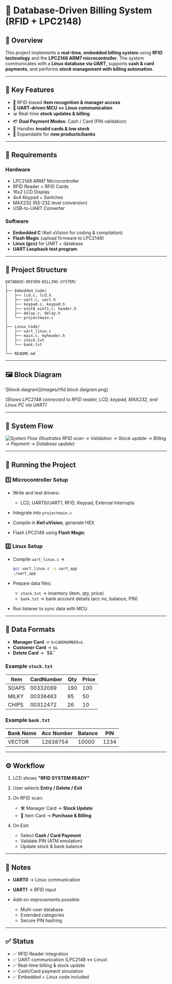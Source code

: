 # 📡 Database-Driven Billing System (RFID + LPC2148)

## 📖 Overview

This project implements a **real-time, embedded billing system** using **RFID technology** and the **LPC2148 ARM7 microcontroller**.
The system communicates with a **Linux database via UART**, supports **cash & card payments**, and performs **stock management with billing automation**.

---

## 🎯 Key Features

* 🔐 RFID-based **item recognition & manager access**
* 🔄 **UART-driven MCU ↔ Linux communication**
* 📊 Real-time **stock updates & billing**
* 💳 **Dual Payment Modes**: Cash / Card (PIN validation)
* 🚫 Handles **invalid cards & low stock**
* 🔧 Expandable for **new products/banks**

---

## 🔧 Requirements

### Hardware

* LPC2148 ARM7 Microcontroller
* RFID Reader + RFID Cards
* 16x2 LCD Display
* 4x4 Keypad + Switches
* MAX232 (RS-232 level conversion)
* USB-to-UART Converter

### Software

* **Embedded C** (Keil uVision for coding & compilation)
* **Flash Magic** (upload firmware to LPC2148)
* **Linux (gcc)** for UART + database
* **UART Loopback test program**

---

## 📂 Project Structure

```
DATABASE-DRIVEN-BILLING-SYSTEM/
│
├── Embedded_Code/
│   ├── lcd.c, lcd.h
│   ├── uart.c, uart.h
│   ├── keypad.c, keypad.h
│   ├── eint0_eint1.c, header.h
│   ├── delay.c, delay.h
│   └── projectmain.c
│
├── Linux_Code/
│   ├── uart_linux.c
│   ├── main.c, myheader.h
│   ├── stock.txt
│   └── bank.txt
│
└── README.md
```

---

## 🖼 Block Diagram
![block daigram](images/rfid block daigram.png)

*(Shows LPC2148 connected to RFID reader, LCD, keypad, MAX232, and Linux PC via UART)*

---

## 🔄 System Flow

![System Flow](docs/system-flow.png)
*(Illustrates RFID scan → Validation → Stock update → Billing → Payment → Database update)*

---

## 🚀 Running the Project

### 1️⃣ Microcontroller Setup

* Write and test drivers:

  * LCD, UART0/UART1, RFID, Keypad, External Interrupts
* Integrate into `projectmain.c`
* Compile in **Keil uVision**, generate HEX
* Flash LPC2148 using **Flash Magic**

### 2️⃣ Linux Setup

* Compile `uart_linux.c` →

  ```bash
  gcc uart_linux.c -o uart_app
  ./uart_app
  ```
* Prepare data files:

  * `stock.txt` → inventory (item, qty, price)
  * `bank.txt` → bank account details (acc no, balance, PIN)
* Run listener to sync data with MCU

---

## 📑 Data Formats

* **Manager Card** → `$<CARDNUMBER>&`
* **Customer Card** → `$&`
* **Delete Card** → \`\$&\`\`

### Example `stock.txt`

| Item  | CardNumber | Qty | Price |
| ----- | ---------- | --- | ----- |
| SOAPS | 00332069   | 190 | 100   |
| MILKY | 00336463   | 95  | 50    |
| CHIPS | 00312472   | 26  | 10    |

### Example `bank.txt`

| Bank Name | Acc Number | Balance | PIN  |
| --------- | ---------- | ------- | ---- |
| VECTOR    | 12638754   | 10000   | 1234 |

---

## ⚙️ Workflow

1. LCD shows **"RFID SYSTEM READY"**
2. User selects **Entry / Delete / Exit**
3. On RFID scan:

   * 🛠 Manager Card → **Stock Update**
   * 🛒 Item Card → **Purchase & Billing**
4. On Exit:

   * Select **Cash / Card Payment**
   * Validate PIN (ATM emulation)
   * Update stock & bank balance

---

## 📎 Notes

* **UART0** → Linux communication
* **UART1** → RFID input
* Add-on improvements possible:

  * Multi-user database
  * Extended categories
  * Secure PIN hashing

---

## ✅ Status

* ✅ RFID Reader integration
* ✅ UART communication (LPC2148 ↔ Linux)
* ✅ Real-time billing & stock update
* ✅ Cash/Card payment simulation
* ✅ Embedded + Linux code included


